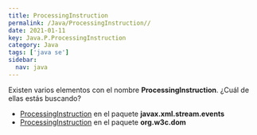 ```yaml
---
title: ProcessingInstruction
permalink: /Java/ProcessingInstruction//
date: 2021-01-11
key: Java.P.ProcessingInstruction
category: Java
tags: ['java se']
sidebar: 
  nav: java
---
```


Existen varios elementos con el nombre **ProcessingInstruction**. ¿Cuál de ellas estás buscando?
<ul>
<li><a href="/Java/ProcessingInstruction-javax-xml-stream-events/">ProcessingInstruction</a> en el paquete <strong>javax.xml.stream.events</strong></li>
<li><a href="/Java/ProcessingInstruction-org-w3c-dom/">ProcessingInstruction</a> en el paquete <strong>org.w3c.dom</strong></li>
<ul>
